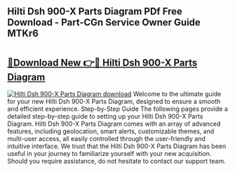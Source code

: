 ## Hilti Dsh 900-X Parts Diagram PDf Free Download - Part-CGn Service Owner Guide MTKr6

# <h2><a href="http://dfkp6lg.blite.top/?on=Hilti+Dsh+900-X+Parts+Diagram">🔗Download New 👉🔴 Hilti Dsh 900-X Parts Diagram</a></h2>

[![Hilti Dsh 900-X Parts Diagram download](https://i.imgur.com/lujVjoI.png)](http://dfkp6lg.blite.top/?on=Hilti+Dsh+900-X+Parts+Diagram)
Welcome to the ultimate guide for your new Hilti Dsh 900-X Parts Diagram, designed to ensure a smooth and efficient experience. Step-by-Step Guide The following pages provide a detailed step-by-step guide to setting up your Hilti Dsh 900-X Parts Diagram. Hilti Dsh 900-X Parts Diagram comes with an array of advanced features, including geolocation, smart alerts, customizable themes, and multi-user access, all easily controlled through the user-friendly and intuitive interface. We trust that the Hilti Dsh 900-X Parts Diagram has been useful in your journey to familiarize yourself with your new acquisition. Should you require assistance, do not hesitate to contact our support team.
